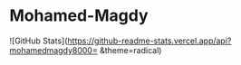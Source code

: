 # Mohamed-Magdy

![GitHub Stats](https://github-readme-stats.vercel.app/api?mohamedmagdy8000= &theme=radical)
